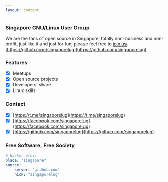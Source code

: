 ```yaml
---
layout: content
---
```


###  Singapore GNU/Linux User Group

We are the fans of open source in Singapore, totally non-business and non-profit, just like it and just for fun, please feel free to [join us](https://singaporelug.org/join). [https://github.com/singaporelug](https://github.com/singaporelug)

### Features

- [x] Meetups
- [x] Open source projects
- [x] Developers' share
- [x] Linux skills

### Contact

- [x] [https://t.me/singaporelug](https://t.me/singaporelug)
- [x] [https://facebook.com/singaporelug](https://facebook.com/singaporelug)
- [x] [https://github.com/singaporelug](https://github.com/singaporelug)

### Free Software, Free Society

~~~ yml
# Hacker ethic
place: "singapore"
source:
    server: "github.com"
    nick: "singaporelug"
~~~
